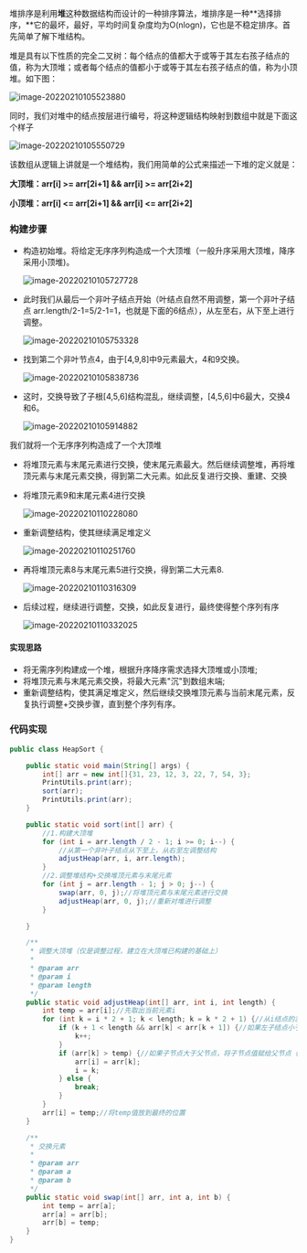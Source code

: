 堆排序是利用**堆**这种数据结构而设计的一种排序算法，堆排序是一种**选择排序，**它的最坏，最好，平均时间复杂度均为O(nlogn)，它也是不稳定排序。首先简单了解下堆结构。

堆是具有以下性质的完全二叉树：每个结点的值都大于或等于其左右孩子结点的值，称为大顶堆；或者每个结点的值都小于或等于其左右孩子结点的值，称为小顶堆。如下图：

![image-20220210105523880](https://images-1258301517.cos.ap-nanjing.myqcloud.com/images/202202101055839.png)

同时，我们对堆中的结点按层进行编号，将这种逻辑结构映射到数组中就是下面这个样子

![image-20220210105550729](https://images-1258301517.cos.ap-nanjing.myqcloud.com/images/202202101055753.png)

该数组从逻辑上讲就是一个堆结构，我们用简单的公式来描述一下堆的定义就是：

**大顶堆：arr[i] >= arr[2i+1] && arr[i] >= arr[2i+2]**  

**小顶堆：arr[i] <= arr[2i+1] && arr[i] <= arr[2i+2]**  

### 构建步骤

- 构造初始堆。将给定无序序列构造成一个大顶堆（一般升序采用大顶堆，降序采用小顶堆)。

  ![image-20220210105727728](https://images-1258301517.cos.ap-nanjing.myqcloud.com/images/202202101057753.png)

- 此时我们从最后一个非叶子结点开始（叶结点自然不用调整，第一个非叶子结点 arr.length/2-1=5/2-1=1，也就是下面的6结点），从左至右，从下至上进行调整。

  ![image-20220210105753328](https://images-1258301517.cos.ap-nanjing.myqcloud.com/images/202202101057356.png)

- 找到第二个非叶节点4，由于[4,9,8]中9元素最大，4和9交换。

  ![image-20220210105838736](https://images-1258301517.cos.ap-nanjing.myqcloud.com/images/202202101058766.png)

- 这时，交换导致了子根[4,5,6]结构混乱，继续调整，[4,5,6]中6最大，交换4和6。

  ![image-20220210105914882](https://images-1258301517.cos.ap-nanjing.myqcloud.com/images/202202101059912.png)

我们就将一个无序序列构造成了一个大顶堆

- 将堆顶元素与末尾元素进行交换，使末尾元素最大。然后继续调整堆，再将堆顶元素与末尾元素交换，得到第二大元素。如此反复进行交换、重建、交换

- 将堆顶元素9和末尾元素4进行交换

  ![image-20220210110228080](https://images-1258301517.cos.ap-nanjing.myqcloud.com/images/202202101102109.png)

- 重新调整结构，使其继续满足堆定义

  ![image-20220210110251760](https://images-1258301517.cos.ap-nanjing.myqcloud.com/images/202202101102789.png)

- 再将堆顶元素8与末尾元素5进行交换，得到第二大元素8.

  ![image-20220210110316309](https://images-1258301517.cos.ap-nanjing.myqcloud.com/images/202202101103338.png)

- 后续过程，继续进行调整，交换，如此反复进行，最终使得整个序列有序

  ![image-20220210110332025](https://images-1258301517.cos.ap-nanjing.myqcloud.com/images/202202101103055.png)

#### 实现思路

- 将无需序列构建成一个堆，根据升序降序需求选择大顶堆或小顶堆;
- 将堆顶元素与末尾元素交换，将最大元素"沉"到数组末端;
- 重新调整结构，使其满足堆定义，然后继续交换堆顶元素与当前末尾元素，反复执行调整+交换步骤，直到整个序列有序。

### 代码实现

```java
public class HeapSort {

    public static void main(String[] args) {
        int[] arr = new int[]{31, 23, 12, 3, 22, 7, 54, 3};
        PrintUtils.print(arr);
        sort(arr);
        PrintUtils.print(arr);
    }

    public static void sort(int[] arr) {
        //1.构建大顶堆
        for (int i = arr.length / 2 - 1; i >= 0; i--) {
            //从第一个非叶子结点从下至上，从右至左调整结构
            adjustHeap(arr, i, arr.length);
        }
        //2.调整堆结构+交换堆顶元素与末尾元素
        for (int j = arr.length - 1; j > 0; j--) {
            swap(arr, 0, j);//将堆顶元素与末尾元素进行交换
            adjustHeap(arr, 0, j);//重新对堆进行调整
        }

    }

    /**
     * 调整大顶堆（仅是调整过程，建立在大顶堆已构建的基础上）
     *
     * @param arr
     * @param i
     * @param length
     */
    public static void adjustHeap(int[] arr, int i, int length) {
        int temp = arr[i];//先取出当前元素i
        for (int k = i * 2 + 1; k < length; k = k * 2 + 1) {//从i结点的左子结点开始，也就是2i+1处开始
            if (k + 1 < length && arr[k] < arr[k + 1]) {//如果左子结点小于右子结点，k指向右子结点
                k++;
            }
            if (arr[k] > temp) {//如果子节点大于父节点，将子节点值赋给父节点（不用进行交换）
                arr[i] = arr[k];
                i = k;
            } else {
                break;
            }
        }
        arr[i] = temp;//将temp值放到最终的位置
    }

    /**
     * 交换元素
     *
     * @param arr
     * @param a
     * @param b
     */
    public static void swap(int[] arr, int a, int b) {
        int temp = arr[a];
        arr[a] = arr[b];
        arr[b] = temp;
    }
}
```